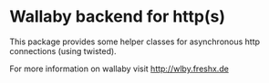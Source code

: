 Wallaby backend for http(s)
===========================

This package provides some helper classes for asynchronous http connections (using twisted).

For more information on wallaby visit http://wlby.freshx.de
